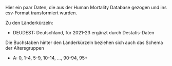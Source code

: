 Hier ein paar Daten, die aus der Human Mortality Database gezogen und ins csv-Format transformiert wurden.

Zu den Länderkürzeln:

* DEUDEST: Deutschland, für 2021-23 ergänzt durch Destatis-Daten

Die Buchstaben hinter den Länderkürzeln beziehen sich auch das Schema der Altersgruppen

* A: 0, 1-4, 5-9, 10-14, ..., 90-94, 95+
